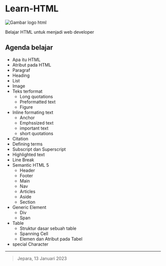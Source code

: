 # Learn-HTML

![Gambar logo html](https://images.unsplash.com/photo-1632882765546-1ee75f53becb?ixlib=rb-4.0.3&ixid=MnwxMjA3fDB8MHxwaG90by1wYWdlfHx8fGVufDB8fHx8&auto=format&fit=crop&w=1932&q=80)

Belajar HTML untuk menjadi web developer

## Agenda belajar

- Apa itu HTML
- Atribut pada HTML
- Paragraf
- Heading
- List
- Image
- Teks terformat
    - Long quotations
    - Preformatted text
    - Figure
- Inline formating text
    - Anchor
    - Emphssized text
    - important text
    - short quotations
- Citation
- Defining terms
- Subscript dan Superscript
- Highlighted text
- Line Break
- Semantic HTML 5
    - Header
    - Footer
    - Main
    - Nav
    - Articles
    - Aside
    - Section
- Generic Element
    - Div
    - Span
- Table
    - Struktur dasar sebuah table
    - Spanning Cell
    - Elemen dan Atribut pada Tabel
- special Character

---

> Jepara, 13 Januari 2023